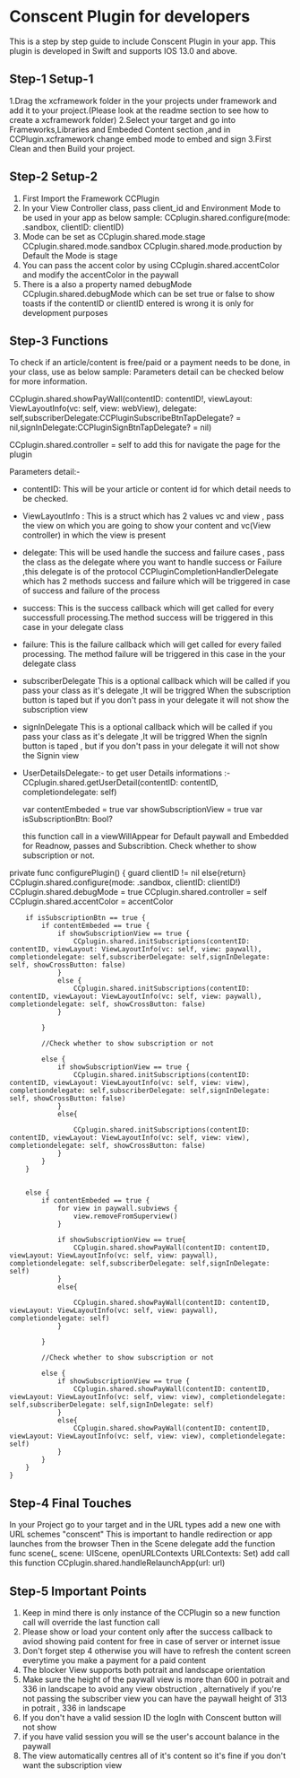 # Conscent Plugin for developers

This is a step by step guide to include Conscent Plugin in your app. This plugin is developed in Swift and supports IOS 13.0 and above.

## Step-1 Setup-1

1.Drag the xcframework folder in the your projects under framework and add it to your project.(Please look at the readme section to see how to create a xcframework folder)
2.Select your target and go into Frameworks,Libraries and Embeded Content section ,and in CCPlugin.xcframework change embed mode to embed and sign
3.First Clean and then Build your project.

## Step-2 Setup-2

1. First Import the Framework CCPlugin
2. In your View Controller class, pass client_id and Environment Mode to be used in your app as below sample:
   CCplugin.shared.configure(mode: .sandbox, clientID: clientID)
3. Mode can be set as
   CCplugin.shared.mode.stage
   CCplugin.shared.mode.sandbox
   CCplugin.shared.mode.production
   by Default the Mode is stage
4. You can pass the accent color by using CCplugin.shared.accentColor and modify the accentColor in the paywall
5. There is a also a property named debugMode CCplugin.shared.debugMode which can be set true or false to show toasts if the contentID or clientID entered is wrong it is only for development purposes

## Step-3 Functions

To check if an article/content is free/paid or a payment needs to be done, in your class, use as below sample:
Parameters detail can be checked below for more information.

CCplugin.shared.showPayWall(contentID: contentID!, viewLayout: ViewLayoutInfo(vc: self, view: webView), delegate: self,subscriberDelegate:CCPluginSubscribeBtnTapDelegate? = nil,signInDelegate:CCPluginSignBtnTapDelegate? = nil)

CCplugin.shared.controller = self
to add this for navigate the page for the plugin 

Parameters detail:-

- contentID: This will be your article or content id for which detail needs to be checked.
- ViewLayoutInfo : This is a struct which has 2 values vc and view , pass the view on which you are going to show your content and vc(View controller) in which the view is present
- delegate: This will be used handle the success and failure cases , pass the class as the delegate where you want to handle success or Failure ,this delegate is of the protocol CCPluginCompletionHandlerDelegate which has 2 methods success and failure which will be triggered in case of success and failure of the process
- success: This is the success callback which will get called for every successfull processing.The method success will be triggered in this case in your delegate class
- failure: This is the failure callback which will get called for every failed processing. The method failure will be triggered in this case in the your delegate class
- subscriberDelegate This is a optional callback which will be called if you pass your class as it's delegate ,It will be triggred When the subscription button is taped but if you don't pass in your delegate it will not show the subscription view
- signInDelegate This is a optional callback which will be called if you pass your class as it's delegate ,It will be triggred When the signIn button is taped , but if you don't pass in your delegate it will not show the Signin view
- UserDetailsDelegate:- to get user Details informations :-
  CCplugin.shared.getUserDetail(contentID: contentID, completiondelegate: self)


   var contentEmbeded = true
    var showSubscriptionView = true
    var isSubscriptionBtn: Bool?


    this function call in a viewWillAppear for Default paywall and Embedded for Readnow, passes and Subscribtion. Check whether to show subscription or not.

 private func configurePlugin() {
        guard clientID != nil else{return}
        CCplugin.shared.configure(mode: .sandbox, clientID: clientID!)
        CCplugin.shared.debugMode = true
        CCplugin.shared.controller = self
        CCplugin.shared.accentColor = accentColor
        
        if isSubscriptionBtn == true {
            if contentEmbeded == true {
                if showSubscriptionView == true {
                    CCplugin.shared.initSubscriptions(contentID: contentID, viewLayout: ViewLayoutInfo(vc: self, view: paywall), completiondelegate: self,subscriberDelegate: self,signInDelegate: self, showCrossButton: false)
                }
                else {
                    CCplugin.shared.initSubscriptions(contentID: contentID, viewLayout: ViewLayoutInfo(vc: self, view: paywall), completiondelegate: self, showCrossButton: false)
                }
                
            }
            
            //Check whether to show subscription or not
            
            else {
                if showSubscriptionView == true {
                    CCplugin.shared.initSubscriptions(contentID: contentID, viewLayout: ViewLayoutInfo(vc: self, view: view), completiondelegate: self,subscriberDelegate: self,signInDelegate: self, showCrossButton: false)
                }
                else{
                    
                    CCplugin.shared.initSubscriptions(contentID: contentID, viewLayout: ViewLayoutInfo(vc: self, view: view), completiondelegate: self, showCrossButton: false)
                }
            }
        }
        
        
        else {
            if contentEmbeded == true {
                for view in paywall.subviews {
                    view.removeFromSuperview()
                }
                
                if showSubscriptionView == true{
                    CCplugin.shared.showPayWall(contentID: contentID, viewLayout: ViewLayoutInfo(vc: self, view: paywall), completiondelegate: self,subscriberDelegate: self,signInDelegate: self)
                }
                else{
                    
                    CCplugin.shared.showPayWall(contentID: contentID, viewLayout: ViewLayoutInfo(vc: self, view: paywall), completiondelegate: self)
                }
                
            }
            
            //Check whether to show subscription or not
            
            else {
                if showSubscriptionView == true {
                    CCplugin.shared.showPayWall(contentID: contentID, viewLayout: ViewLayoutInfo(vc: self, view: view), completiondelegate: self,subscriberDelegate: self,signInDelegate: self)
                }
                else{
                    CCplugin.shared.showPayWall(contentID: contentID, viewLayout: ViewLayoutInfo(vc: self, view: view), completiondelegate: self)
                }
            }
        }
    }



## Step-4 Final Touches

In your Project go to your target and in the URL types add a new one
with URL schemes "conscent"
This is important to handle redirection or app launches from the browser
Then in the Scene delegate add the function
func scene(\_ scene: UIScene, openURLContexts URLContexts: Set<UIOpenURLContext>)
add call this function CCplugin.shared.handleRelaunchApp(url: url)

## Step-5 Important Points

1. Keep in mind there is only instance of the CCPlugin so a new function call will override the last function call
2. Please show or load your content only after the success callback to aviod showing paid content for free in case of server or internet issue
3. Don't forget step 4 otherwise you will have to refresh the content screen everytime you make a payment for a paid content
4. The blocker View supports both potrait and landscape orientation
5. Make sure the height of the paywall view is more than 600 in potrait and 336 in landscape to avoid any view obstruction , alternatively if you're not passing the subscriber view you can have the paywall height of 313 in potrait , 336 in landscape
6. If you don't have a valid session ID the logIn with Conscent button will not show
7. if you have valid session you will se the user's account balance in the paywall
8. The view automatically centres all of it's content so it's fine if you don't want the subscription view
